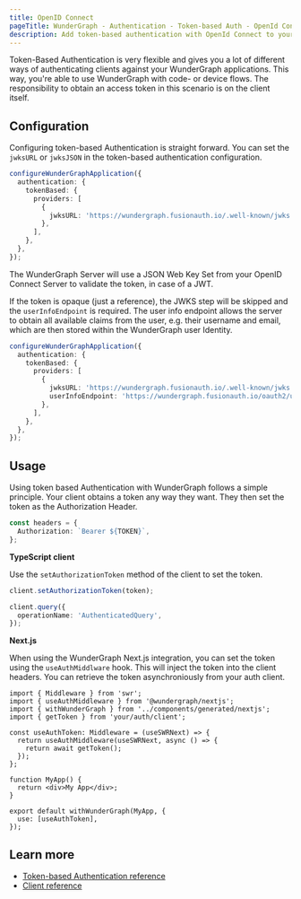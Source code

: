```yaml
---
title: OpenID Connect
pageTitle: WunderGraph - Authentication - Token-based Auth - OpenId Connect
description: Add token-based authentication with OpenId Connect to your WunderGraph application.
---
```


Token-Based Authentication is very flexible and gives you a lot of different ways of authenticating clients against your WunderGraph applications.
This way, you're able to use WunderGraph with code- or device flows.
The responsibility to obtain an access token in this scenario is on the client itself.

## Configuration

Configuring token-based Authentication is straight forward.
You can set the `jwksURL` or `jwksJSON` in the token-based authentication configuration.

```typescript
configureWunderGraphApplication({
  authentication: {
    tokenBased: {
      providers: [
        {
          jwksURL: 'https://wundergraph.fusionauth.io/.well-known/jwks.json',
        },
      ],
    },
  },
});
```

The WunderGraph Server will use a JSON Web Key Set from your OpenID Connect Server to validate the token,
in case of a JWT.

If the token is opaque (just a reference), the JWKS step will be skipped and the `userInfoEndpoint` is required. The user info endpoint allows the server to obtain all available claims from the user,
e.g. their username and email, which are then stored within the WunderGraph user Identity.

```typescript
configureWunderGraphApplication({
  authentication: {
    tokenBased: {
      providers: [
        {
          jwksURL: 'https://wundergraph.fusionauth.io/.well-known/jwks.json',
          userInfoEndpoint: 'https://wundergraph.fusionauth.io/oauth2/userinfo',
        },
      ],
    },
  },
});
```

## Usage

Using token based Authentication with WunderGraph follows a simple principle.
Your client obtains a token any way they want.
They then set the token as the Authorization Header.

```ts
const headers = {
  Authorization: `Bearer ${TOKEN}`,
};
```

**TypeScript client**

Use the `setAuthorizationToken` method of the client to set the token.

```typescript
client.setAuthorizationToken(token);

client.query({
  operationName: 'AuthenticatedQuery',
});
```

**Next.js**

When using the WunderGraph Next.js integration, you can set the token using the `useAuthMiddlware` hook. This will inject the token into the client headers. You can retrieve the token asynchroniously from your auth client.

```tsx {% filename="_app.tsx" %}
import { Middleware } from 'swr';
import { useAuthMiddleware } from '@wundergraph/nextjs';
import { withWunderGraph } from '../components/generated/nextjs';
import { getToken } from 'your/auth/client';

const useAuthToken: Middleware = (useSWRNext) => {
  return useAuthMiddleware(useSWRNext, async () => {
    return await getToken();
  });
};

function MyApp() {
  return <div>My App</div>;
}

export default withWunderGraph(MyApp, {
  use: [useAuthToken],
});
```

## Learn more

- [Token-based Authentication reference](/docs/wundergraph-config-ts-reference/configure-token-based-authentication)
- [Client reference](/docs/clients-reference/typescript-client)
